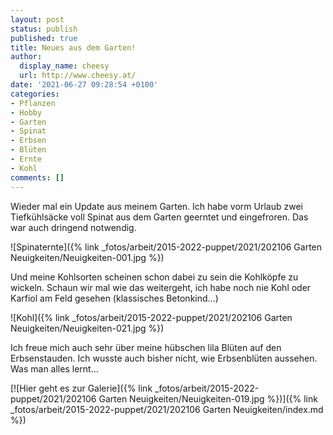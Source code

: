 ```yaml
---
layout: post
status: publish
published: true
title: Neues aus dem Garten!
author:
  display_name: cheesy
  url: http://www.cheesy.at/
date: '2021-06-27 09:28:54 +0100'
categories:
- Pflanzen
- Hobby
- Garten
- Spinat
- Erbsen
- Blüten
- Ernte
- Kohl
comments: []
---
```


<!-- Guide to Markdown: https://guides.github.com/features/mastering-markdown/ -->

Wieder mal ein Update aus meinem Garten. Ich habe vorm Urlaub zwei Tiefkühlsäcke voll Spinat aus dem Garten geerntet und eingefroren. Das war auch dringend notwendig.

![Spinaternte]({% link _fotos/arbeit/2015-2022-puppet/2021/202106 Garten Neuigkeiten/Neuigkeiten-001.jpg %})


Und meine Kohlsorten scheinen schon dabei zu sein die Kohlköpfe zu wickeln. Schaun wir mal wie das weitergeht, ich habe noch nie Kohl oder Karfiol am Feld gesehen (klassisches Betonkind...)

![Kohl]({% link _fotos/arbeit/2015-2022-puppet/2021/202106 Garten Neuigkeiten/Neuigkeiten-021.jpg %})

Ich freue mich auch sehr über meine hübschen lila Blüten auf den Erbsenstauden. Ich wusste auch bisher nicht, wie Erbsenblüten aussehen. Was man alles lernt...

[![Hier geht es zur Galerie]({% link _fotos/arbeit/2015-2022-puppet/2021/202106 Garten Neuigkeiten/Neuigkeiten-019.jpg %})]({% link _fotos/arbeit/2015-2022-puppet/2021/202106 Garten Neuigkeiten/index.md %})
